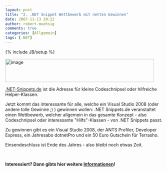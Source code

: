 ```yaml
---
layout: post
title: "2. .NET Snippet Wettbewerb mit netten Gewinnen"
date: 2007-11-13 20:22
author: robert.muehsig
comments: true
categories: [Allgemein]
tags: [.NET]
---
```

{% include JB/setup %}
<p><a href="{{BASE_PATH}}/assets/wp-images/image147.png" atomicselection="true"><img style="border-right: 0px; border-top: 0px; border-left: 0px; border-bottom: 0px" height="74" alt="image" src="{{BASE_PATH}}/assets/wp-images/image-thumb126.png" width="476" border="0"></a> </p> <p><a href="http://dotnet-snippets.de/dns/Default.aspx" target="_blank">.NET-Snippets.de</a> ist die Adresse für kleine Codeschnipsel oder hilfreiche Helper-Klassen.</p> <p>Jetzt kommt das interessante für alle, welche ein Visual Studio 2008 (oder andere tolle Gewinne ;) ) gewinnen wollen: .NET Snippets.de veranstaltet einen Wettbewerb, welcher allgemein in das gesamte Konzept - also Codeschnipsel oder interessante&nbsp;"Hilfs"-Klassen&nbsp;- von .NET Snippets passt. </p> <p>Zu gewinnen gibt es ein Visual Studio 2008,&nbsp;der ANTS Profiler, Developer Express, ein Jahresabo dotnetPro und ein 50 Euro Gutschein für Terrasho.&nbsp;</p> <p>Einsendeschluss ist Ende des Jahres - also bleibt noch etwas Zeit.</p> <p>&nbsp;</p> <p><strong>Interessiert? Dann gibts hier weitere <a href="http://dotnet-snippets.de/dns/Zweiter-Snippet-Wettbewerb.aspx" target="_blank">Informationen</a>!</strong></p>
